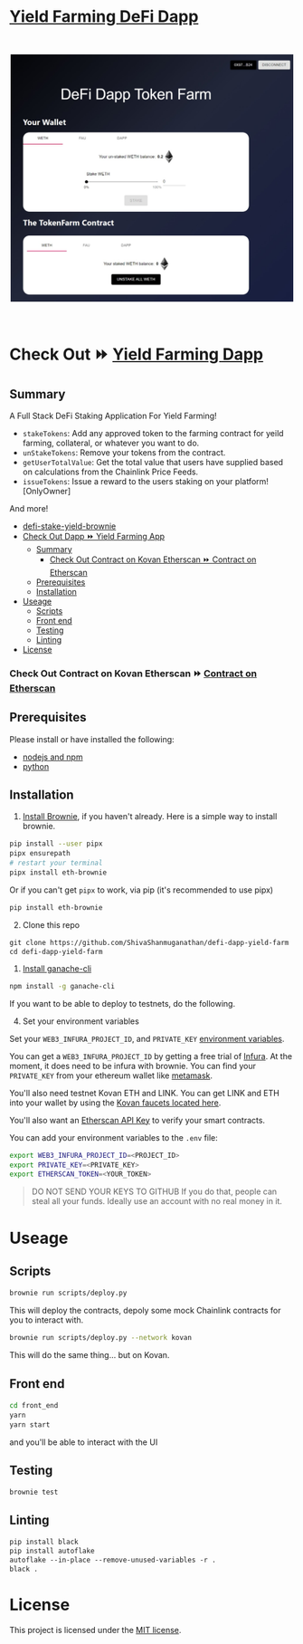 # [Yield Farming DeFi Dapp](https://yieldfarm.netlify.app/)

<br/>
<p align="center">
<a href="https://chain.link" target="_blank">
<img src="./yield2.jpg" width="500" alt="Full Stack Example">
</a>
</p>
<br/>

# Check Out ⏩  [Yield Farming Dapp](https://yieldfarm.netlify.app/)

## Summary 
A Full Stack DeFi Staking Application For Yield Farming!


- `stakeTokens`: Add any approved token to the farming contract for yeild farming, collateral, or whatever you want to do.
- `unStakeTokens`: Remove your tokens from the contract.
- `getUserTotalValue`: Get the total value that users have supplied based on calculations from the Chainlink Price Feeds. 
- `issueTokens`: Issue a reward to the users staking on your platform! [OnlyOwner]

And more!

- [defi-stake-yield-brownie](#defi-stake-yield-brownie)
- [Check Out Dapp ⏩  Yield Farming App](#check-out-dapp---yield-farming-app)
  - [Summary](#summary)
    - [Check Out Contract on Kovan Etherscan ⏩  Contract on Etherscan](#check-out-contract-on-kovan-etherscan---contract-on-etherscan)
  - [Prerequisites](#prerequisites)
  - [Installation](#installation)
- [Useage](#useage)
  - [Scripts](#scripts)
  - [Front end](#front-end)
  - [Testing](#testing)
  - [Linting](#linting)
- [License](#license)

### Check Out Contract on Kovan Etherscan ⏩  [Contract on Etherscan](https://kovan.etherscan.io/address/0x77e3fffac2068bbff35050c740197f913098c230)

## Prerequisites

Please install or have installed the following:

- [nodejs and npm](https://nodejs.org/en/download/)
- [python](https://www.python.org/downloads/)
## Installation

1. [Install Brownie](https://eth-brownie.readthedocs.io/en/stable/install.html), if you haven't already. Here is a simple way to install brownie.

```bash
pip install --user pipx
pipx ensurepath
# restart your terminal
pipx install eth-brownie
```
Or if you can't get `pipx` to work, via pip (it's recommended to use pipx)
```bash
pip install eth-brownie
```

2. Clone this repo
```
git clone https://github.com/ShivaShanmuganathan/defi-dapp-yield-farm
cd defi-dapp-yield-farm
```

1. [Install ganache-cli](https://www.npmjs.com/package/ganache-cli)

```bash
npm install -g ganache-cli
```

If you want to be able to deploy to testnets, do the following. 

4. Set your environment variables

Set your `WEB3_INFURA_PROJECT_ID`, and `PRIVATE_KEY` [environment variables](https://www.twilio.com/blog/2017/01/how-to-set-environment-variables.html). 

You can get a `WEB3_INFURA_PROJECT_ID` by getting a free trial of [Infura](https://infura.io/). At the moment, it does need to be infura with brownie. You can find your `PRIVATE_KEY` from your ethereum wallet like [metamask](https://metamask.io/). 

You'll also need testnet Kovan ETH and LINK. You can get LINK and ETH into your wallet by using the [Kovan faucets located here](https://docs.chain.link/docs/link-token-contracts/#kovan). 

You'll also want an [Etherscan API Key](https://etherscan.io/apis) to verify your smart contracts. 

You can add your environment variables to the `.env` file:
```bash
export WEB3_INFURA_PROJECT_ID=<PROJECT_ID>
export PRIVATE_KEY=<PRIVATE_KEY>
export ETHERSCAN_TOKEN=<YOUR_TOKEN>
```
> DO NOT SEND YOUR KEYS TO GITHUB
> If you do that, people can steal all your funds. Ideally use an account with no real money in it. 

# Useage

## Scripts

```bash
brownie run scripts/deploy.py
```
This will deploy the contracts, depoly some mock Chainlink contracts for you to interact with.
```bash
brownie run scripts/deploy.py --network kovan
```
This will do the same thing... but on Kovan.

## Front end
```bash
cd front_end
yarn
yarn start
```
and you'll be able to interact with the UI

## Testing

```
brownie test
```

## Linting

```
pip install black 
pip install autoflake
autoflake --in-place --remove-unused-variables -r .
black .
```

# License

This project is licensed under the [MIT license](LICENSE).
